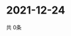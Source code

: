 # 2021-12-24
  共 0条

  <!-- BEGIN -->
  <!-- 最后更新时间Fri Dec 24 2021 15:03:30 GMT+0000 (Coordinated Universal Time) -->
  
  <!-- END -->
  
  